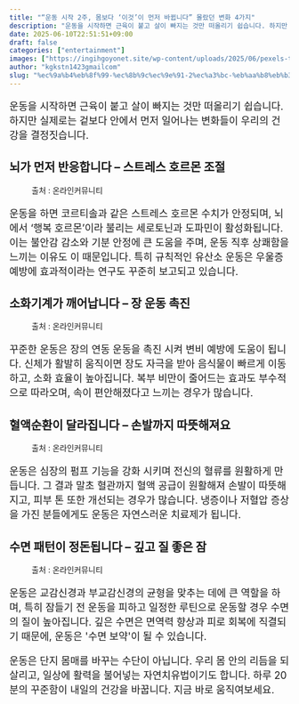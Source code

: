 ```yaml
---
title: "“운동 시작 2주, 몸보다 ‘이것’이 먼저 바뀝니다” 몰랐던 변화 4가지"
description: "운동을 시작하면 근육이 붙고 살이 빠지는 것만 떠올리기 쉽습니다. 하지만 실제로는 겉보다 안에서 먼저 일어나는 변화들이 우리의 건강을 결정짓습니다."
date: 2025-06-10T22:51:51+09:00
draft: false
categories: ["entertainment"]
images: ["https://ingihgoyonet.site/wp-content/uploads/2025/06/pexels-tirachard-kumtanom-112571-347135-1-1024x684.jpg", "https://ingihgoyonet.site/wp-content/uploads/2025/06/pexels-jonathanborba-3076516-1024x685.jpg", "https://ingihgoyonet.site/wp-content/uploads/2025/06/pexels-mastercowley-1199590-1024x683.jpg", "https://ingihgoyonet.site/wp-content/uploads/2025/06/pexels-vanyaoboleninov-935777-1-1024x683.jpg"]
author: "kgkstn1423gmailcom"
slug: "%ec%9a%b4%eb%8f%99-%ec%8b%9c%ec%9e%91-2%ec%a3%bc-%eb%aa%b8%eb%b3%b4%eb%8b%a4-%ec%9d%b4%ea%b2%83%ec%9d%b4-%eb%a8%bc%ec%a0%80-%eb%b0%94%eb%80%9d%eb%8b%88%eb%8b%a4"
---
```


<p style="font-size:18px">운동을 시작하면 근육이 붙고 살이 빠지는 것만 떠올리기 쉽습니다. 하지만 실제로는 겉보다 안에서 먼저 일어나는 변화들이 우리의 건강을 결정짓습니다.</p> <h2 >뇌가 먼저 반응합니다 – 스트레스 호르몬 조절</h2> <figure ><img src="https://ingihgoyonet.site/wp-content/uploads/2025/06/pexels-tirachard-kumtanom-112571-347135-1-1024x684.jpg" alt="" style="aspect-ratio:16/9;object-fit:cover"/><figcaption >출처 : 온라인커뮤니티</figcaption></figure> <p style="font-size:18px">운동을 하면 코르티솔과 같은 스트레스 호르몬 수치가 안정되며, 뇌에서 ‘행복 호르몬’이라 불리는 세로토닌과 도파민이 활성화됩니다. 이는 불안감 감소와 기분 안정에 큰 도움을 주며, 운동 직후 상쾌함을 느끼는 이유도 이 때문입니다. 특히 규칙적인 유산소 운동은 우울증 예방에 효과적이라는 연구도 꾸준히 보고되고 있습니다.</p> <h2 >소화기계가 깨어납니다 – 장 운동 촉진</h2> <figure ><img src="https://ingihgoyonet.site/wp-content/uploads/2025/06/pexels-jonathanborba-3076516-1024x685.jpg" alt="" style="aspect-ratio:16/9;object-fit:cover"/><figcaption >출처 : 온라인커뮤니티</figcaption></figure> <p style="font-size:18px">꾸준한 운동은 장의 연동 운동을 촉진 시켜 변비 예방에 도움이 됩니다. 신체가 활발히 움직이면 장도 자극을 받아 음식물이 빠르게 이동하고, 소화 효율이 높아집니다. 복부 비만이 줄어드는 효과도 부수적으로 따라오며, 속이 편안해졌다고 느끼는 경우가 많습니다.</p> <h2 >혈액순환이 달라집니다 – 손발까지 따뜻해져요</h2> <figure ><img src="https://ingihgoyonet.site/wp-content/uploads/2025/06/pexels-mastercowley-1199590-1024x683.jpg" alt="" style="aspect-ratio:16/9;object-fit:cover"/><figcaption >출처 : 온라인커뮤니티</figcaption></figure> <p style="font-size:18px">운동은 심장의 펌프 기능을 강화 시키며 전신의 혈류를 원활하게 만듭니다. 그 결과 말초 혈관까지 혈액 공급이 원활해져 손발이 따뜻해지고, 피부 톤 또한 개선되는 경우가 많습니다. 냉증이나 저혈압 증상을 가진 분들에게도 운동은 자연스러운 치료제가 됩니다.</p> <h2 >수면 패턴이 정돈됩니다 – 깊고 질 좋은 잠</h2> <figure ><img src="https://ingihgoyonet.site/wp-content/uploads/2025/06/pexels-vanyaoboleninov-935777-1-1024x683.jpg" alt="" style="aspect-ratio:16/9;object-fit:cover"/><figcaption >출처 : 온라인커뮤니티</figcaption></figure> <p style="font-size:18px">운동은 교감신경과 부교감신경의 균형을 맞추는 데에 큰 역할을 하며, 특히 잠들기 전 운동을 피하고 일정한 루틴으로 운동할 경우 수면의 질이 높아집니다. 깊은 수면은 면역력 향상과 피로 회복에 직결되기 때문에, 운동은 '수면 보약'이 될 수 있습니다.</p> <p style="font-size:18px">운동은 단지 몸매를 바꾸는 수단이 아닙니다. 우리 몸 안의 리듬을 되살리고, 일상에 활력을 불어넣는 자연치유법이기도 합니다. 하루 20분의 꾸준함이 내일의 건강을 바꿉니다. 지금 바로 움직여보세요.</p>